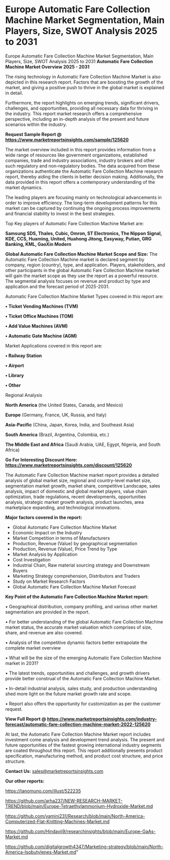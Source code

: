 # Europe Automatic Fare Collection Machine Market Segmentation, Main Players, Size, SWOT Analysis 2025 to 2031
 Europe Automatic Fare Collection Machine Market Segmentation, Main Players, Size, SWOT Analysis 2025 to 2031
<Strong> Automatic Fare Collection Machine Market Overview 2025 - 2031</strong>

The rising technology in Automatic Fare Collection Machine Market is also depicted in this research report. Factors that are boosting the growth of the market, and giving a positive push to thrive in the global market is explained in detail.

Furthermore, the report highlights on emerging trends, significant drivers, challenges, and opportunities, providing all necessary data for thriving in the industry. This report market research offers a comprehensive perspective, including an in-depth analysis of the present and future scenarios within the industry.

<strong>Request Sample Report @ <a href=https://www.marketreportsinsights.com/sample/125620>https://www.marketreportsinsights.com/sample/125620</a></strong>

The market overview included in this report provides information from a wide range of resources like government organizations, established companies, trade and industry associations, industry brokers and other such regulatory and non-regulatory bodies. The data acquired from these organizations authenticate the Automatic Fare Collection Machine research report, thereby aiding the clients in better decision making. Additionally, the data provided in this report offers a contemporary understanding of the market dynamics.

The leading players are focusing mainly on technological advancements in order to improve efficiency. The long-term development patterns for this market can be captured by continuing the ongoing process improvements and financial stability to invest in the best strategies.

Top Key players of Automatic Fare Collection Machine Market are:

<strong>Samsung SDS, Thales, Cubic, Omron, ST Electronics, The Nippon Signal, KDE, CCS, Huaming, United, Huahong Jitong, Easyway, Putian, GRG Banking, KML, GaoXin Modern</strong>

<strong><b>Global Automatic Fare Collection Machine Market Scope and Size:</b></strong>
The Automatic Fare Collection Machine market is declared segment by company, region (country), type, and application. Players, stakeholders, and other participants in the global Automatic Fare Collection Machine market will gain the market scope as they use the report as a powerful resource. The segmental analysis focuses on revenue and product by type and application and the forecast period of 2025-2031.

Automatic Fare Collection Machine Market Types covered in this report are:

<strong>• Ticket Vending Machines (TVM)

• Ticket Office Machines (TOM)

• Add Value Machines (AVM)

• Automatic Gate Machine (AGM)</strong>

Market Applications covered in this report are:

<strong>• Railway Station

• Airport

• Library

• Other</strong> 

Regional Analysis

<strong>North America</strong> (the United States, Canada, and Mexico)

<strong>Europe</strong> (Germany, France, UK, Russia, and Italy)

<strong>Asia-Pacific</strong> (China, Japan, Korea, India, and Southeast Asia)

<strong>South America</strong> (Brazil, Argentina, Colombia, etc.)

<strong>The Middle East and Africa</strong> (Saudi Arabia, UAE, Egypt, Nigeria, and South Africa)

<strong>Go For Interesting Discount Here: <a href=https://www.marketreportsinsights.com/discount/125620>https://www.marketreportsinsights.com/discount/125620</a></strong>

The Automatic Fare Collection Machine market report provides a detailed analysis of global market size, regional and country-level market size, segmentation market growth, market share, competitive Landscape, sales analysis, impact of domestic and global market players, value chain optimization, trade regulations, recent developments, opportunities analysis, strategic market growth analysis, product launches, area marketplace expanding, and technological innovations.

<strong><b>Major factors covered in the report:</b></strong>
<ul>
  <li>Global Automatic Fare Collection Machine Market </li>
  <li>Economic Impact on the Industry</li>
  <li>Market Competition in terms of Manufacturers</li>
  <li>Production, Revenue (Value) by geographical segmentation</li>
  <li>Production, Revenue (Value), Price Trend by Type</li>
  <li>Market Analysis by Application</li>
  <li>Cost Investigation</li>
  <li>Industrial Chain, Raw material sourcing strategy and Downstream Buyers</li>
  <li>Marketing Strategy comprehension, Distributors and Traders</li>
  <li>Study on Market Research Factors</li>
  <li>Global Automatic Fare Collection Machine Market Forecast</li>
</ul>

<strong><b>Key Point of the Automatic Fare Collection Machine Market report:</b></strong>

• Geographical distribution, company profiling, and various other market segmentation are provided in the report.

• For better understanding of the global Automatic Fare Collection Machine market status, the accurate market valuation which comprises of size, share, and revenue are also covered.

• Analysis of the competitive dynamic factors better extrapolate the complete market overview

• What will be the size of the emerging Automatic Fare Collection Machine market in 2031?

• The latest trends, opportunities and challenges, and growth drivers provide better construal of the Automatic Fare Collection Machine Market.

• In-detail industrial analysis, sales study, and production understanding shed more light on the future market growth rate and scope.

• Report also offers the opportunity for customization as per the customer request.

<strong><b>View Full Report @ <a href=https://www.marketreportsinsights.com/industry-forecast/automatic-fare-collection-machine-market-2022-125620>https://www.marketreportsinsights.com/industry-forecast/automatic-fare-collection-machine-market-2022-125620</a></b></strong>


At last, the Automatic Fare Collection Machine Market report includes investment come analysis and development trend analysis. The present and future opportunities of the fastest growing international industry segments are coated throughout this report. This report additionally presents product specification, manufacturing method, and product cost structure, and price structure.

<strong>Contact Us:</strong>
sales@marketreportsinsights.com

<strong>Our other reports:</strong>

<a href=https://tanomuno.com/illust/522235>https://tanomuno.com/illust/522235</a>

<a href=https://github.com/arha237/NEW-RESEARCH-MARKET-TREND/blob/main/Europe-Tetraethylammonium-Hydroxide-Market.md>https://github.com/arha237/NEW-RESEARCH-MARKET-TREND/blob/main/Europe-Tetraethylammonium-Hydroxide-Market.md</a>

<a href=https://github.com/yamini231/Research/blob/main/North-America-Computerized-Flat-Knitting-Machines-Market.md>https://github.com/yamini231/Research/blob/main/North-America-Computerized-Flat-Knitting-Machines-Market.md</a>

<a href=https://github.com/Hindavii9/researchinsights/blob/main/Europe-GaAs-Market.md>https://github.com/Hindavii9/researchinsights/blob/main/Europe-GaAs-Market.md</a>

<a href=https://github.com/digitalgrowth4347/Marketing-strategy/blob/main/North-America-Isobutylenes-Market.md>https://github.com/digitalgrowth4347/Marketing-strategy/blob/main/North-America-Isobutylenes-Market.md</a>"
